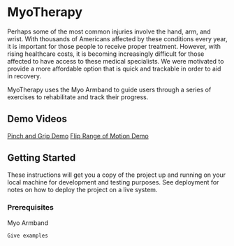 # MyoTherapy

Perhaps some of the most common injuries involve the hand, arm, and wrist. With thousands of Americans affected by these conditions every year, it is important for those people to receive proper treatment. However, with rising healthcare costs, it is becoming increasingly difficult for those affected to have access to these medical specialists. We were motivated to provide a more affordable option that is quick and trackable in order to aid in recovery.

MyoTherapy uses the Myo Armband to guide users through a series of exercises to rehabilitate and track their progress.

## Demo Videos

[Pinch and Grip Demo](https://www.youtube.com/watch?v=bTHuANvjT9M)
[Flip Range of Motion Demo](https://www.youtube.com/watch?v=rM2dd2CpyI8)

## Getting Started

These instructions will get you a copy of the project up and running on your local machine for development and testing purposes. See deployment for notes on how to deploy the project on a live system.

### Prerequisites

Myo Armband 

```
Give examples
```



